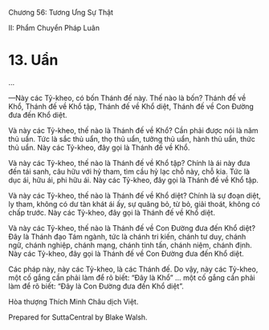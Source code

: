  

Chương 56: Tương Ưng Sự Thật

II: Phẩm Chuyển Pháp Luân

# 13\. Uẩn

…

—Này các Tỷ-kheo, có bốn Thánh đế này. Thế nào là bốn? Thánh đế về Khổ, Thánh đế về Khổ tập, Thánh đế về Khổ diệt, Thánh đế về Con Ðường đưa đến Khổ diệt.

Và này các Tỷ-kheo, thế nào là Thánh đế về Khổ? Cần phải được nói là năm thủ uẩn. Tức là sắc thủ uẩn, thọ thủ uẩn, tưởng thủ uẩn, hành thủ uẩn, thức thủ uẩn. Này các Tỷ-kheo, đây gọi là Thánh đế về Khổ.

Và này các Tỷ-kheo, thế nào là Thánh đế về Khổ tập? Chính là ái này đưa đến tái sanh, câu hữu với hỷ tham, tìm cầu hỷ lạc chỗ này, chỗ kia. Tức là dục ái, hữu ái, phi hữu ái. Này các Tỷ-kheo, đây gọi là Thánh đế về Khổ tập.

Và này các Tỷ-kheo, thế nào là Thánh đế về Khổ diệt? Chính là sự đoạn diệt, ly tham, không có dư tàn khát ái ấy, sự quăng bỏ, từ bỏ, giải thoát, không có chấp trước. Này các Tỷ-kheo, đây gọi là Thánh đế về Khổ diệt.

Và này các Tỷ-kheo, thế nào là Thánh đế về Con Ðường đưa đến Khổ diệt? Ðây là Thánh đạo Tám ngành, tức là chánh tri kiến, chánh tư duy, chánh ngữ, chánh nghiệp, chánh mạng, chánh tinh tấn, chánh niệm, chánh định. Này các Tỷ-kheo, đây gọi là Thánh đế về Con Ðường đưa đến Khổ diệt.

Các pháp này, này các Tỷ-kheo, là các Thánh đế. Do vậy, này các Tỷ-kheo, một cố gắng cần phải làm để rõ biết: “Ðây là Khổ” … một cố gắng cần phải làm để rõ biết: “Ðây là Con Ðường đưa đến Khổ diệt”.

Hòa thượng Thích Minh Châu dịch Việt.

Prepared for SuttaCentral by Blake Walsh.